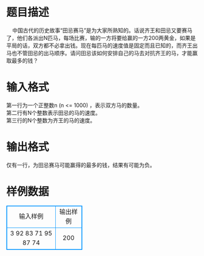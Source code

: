 # 

 
 # 题目描述 
&nbsp;&nbsp;&nbsp;&nbsp;中国古代的历史故事“田忌赛马”是为大家所熟知的。话说齐王和田忌又要赛马了，他们各派出N匹马，每场比赛，输的一方将要给赢的一方200两黄金，如果是平局的话，双方都不必拿出钱。现在每匹马的速度值是固定而且已知的，而齐王出马也不管田忌的出马顺序。请问田忌该如何安排自己的马去对抗齐王的马，才能赢取最多的钱？ 

 
 # 输入格式 
第一行为一个正整数n&nbsp;(n&nbsp;&lt;=&nbsp;1000)&nbsp;，表示双方马的数量。<BR>第二行有N个整数表示田忌的马的速度。<BR>第三行的N个整数为齐王的马的速度。<BR> 

 
 # 输出格式 
仅有一行，为田忌赛马可能赢得的最多的钱，结果有可能为负。 
# 样例数据
<style>
        table,table tr th, table tr td { border:1px solid #0094ff; }
        table { width: 200px; min-height: 25px; line-height: 25px; text-align: center; border-collapse: collapse;}   
    </style>
<table>
	<tr>
		<td>输入样例</td>
		<td>输出样例</td>
	</tr>
<tr><td>3
92 83 71
95 87 74
</td><td>200</td></tr></table>
